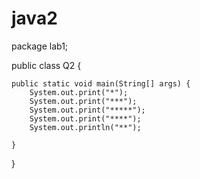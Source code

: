 # java2
package lab1;

public class Q2 {

	public static void main(String[] args) {
		System.out.print("*"); 
		System.out.print("***"); 
		System.out.print("*****"); 
		System.out.print("****"); 
		System.out.println("**");

	}

}
